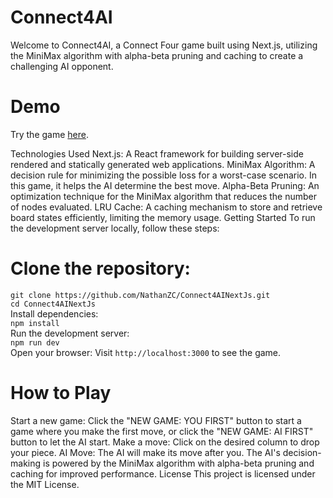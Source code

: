 # Connect4AI
Welcome to Connect4AI, a Connect Four game built using Next.js, utilizing the MiniMax algorithm with alpha-beta pruning and caching to create a challenging AI opponent.

# Demo
Try the game [here](https://connect4ai.vercel.app/).

Technologies Used
Next.js: A React framework for building server-side rendered and statically generated web applications.
MiniMax Algorithm: A decision rule for minimizing the possible loss for a worst-case scenario. In this game, it helps the AI determine the best move.
Alpha-Beta Pruning: An optimization technique for the MiniMax algorithm that reduces the number of nodes evaluated.
LRU Cache: A caching mechanism to store and retrieve board states efficiently, limiting the memory usage.
Getting Started
To run the development server locally, follow these steps:

# Clone the repository:  
```git clone https://github.com/NathanZC/Connect4AINextJs.git```  
```cd Connect4AINextJs```  
Install dependencies:  
```npm install```  
Run the development server:  
```npm run dev```  
Open your browser: Visit ```http://localhost:3000``` to see the game.  

# How to Play
Start a new game: Click the "NEW GAME: YOU FIRST" button to start a game where you make the first move, or click the "NEW GAME: AI FIRST" button to let the AI start.
Make a move: Click on the desired column to drop your piece.
AI Move: The AI will make its move after you. The AI's decision-making is powered by the MiniMax algorithm with alpha-beta pruning and caching for improved performance.
License
This project is licensed under the MIT License.
